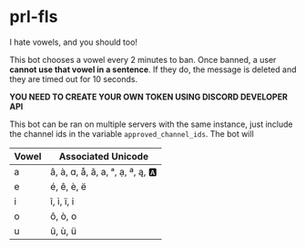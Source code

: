 # prl-fls
I hate vowels, and you should too!

This bot chooses a vowel every 2 minutes to ban. Once banned, a user **cannot use that vowel in a sentence**. If they do, the message is deleted and they are timed out for 10 seconds.

**YOU NEED TO CREATE YOUR OWN TOKEN USING DISCORD DEVELOPER API**

This bot can be ran on multiple servers with the same instance, just include the channel ids in the variable `approved_channel_ids`. The bot will

| Vowel | Associated Unicode |
| --- | --- |
| a | â, à, ɑ, å, ã, а, ᵃ, ạ, ª, ą, 🅰️ |
| e | é, ê, è, ë |
| i | î, ì, ï, і | 
| o | ô, ò, о |
| u | û, ù, ü |
